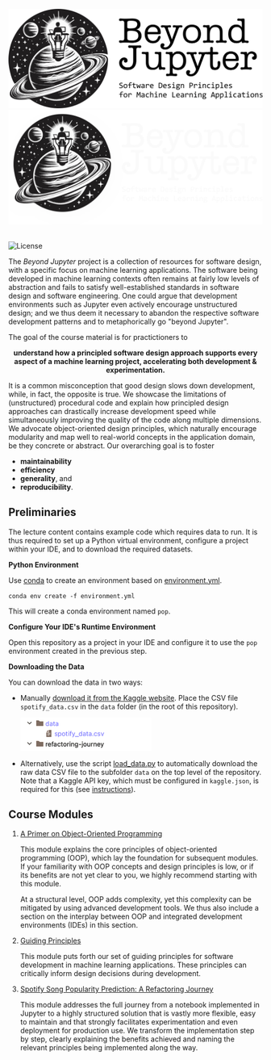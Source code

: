 

<p align="left" style="text-align:left">
  <img src="resources/beyond-jupyter-logo.png#gh-light-mode-only" style="width:600px">
  <img src="resources/beyond-jupyter-logo-dark-mode.png#gh-dark-mode-only" style="width:600px">
  <br><br>
  <div align="left" style="text-align:left">
  <a href="https://creativecommons.org/licenses/by-sa/4.0/" style="text-decoration:none"><img src="https://img.shields.io/badge/License-CC_BY--SA_4.0-lightgrey.svg" alt="License"></a>
  </div>
</p>

The *Beyond Jupyter* project is a collection of resources for software design,
with a specific focus on machine learning applications.
The software being developed in machine learning contexts often remains at fairly low levels of abstraction and fails to satisfy well-established standards in software design and software engineering.
One could argue that development environments such as Jupyter even actively encourage unstructured design; 
and we thus deem it necessary to abandon the respective software development patterns and to metaphorically go "beyond Jupyter".

The goal of the course material is for practictioners to 

<p align="center" style="text-align:center"><b>
understand how a principled software design approach supports every aspect of a machine learning project, accelerating both development & experimentation.
</b></p>

It is a common misconception that good design slows down development, while, in fact, the opposite is true.
We showcase the limitations of (unstructured) procedural code and explain how principled design approaches can drastically increase development speed while simultaneously improving the quality of the code along multiple dimensions.
We advocate object-oriented design principles, which naturally encourage modularity and map well to real-world concepts in the application domain, be they concrete or abstract.
Our overarching goal is to foster
 * **maintainability**
 * **efficiency** 
 * **generality**, and
 * **reproducibility**.


## Preliminaries

The lecture content contains example code which requires data to run.
It is thus required to set up a Python virtual environment, configure a project within your IDE,
and to download the required datasets.

**Python Environment**

Use [conda](https://docs.conda.io/projects/miniconda/en/latest/) to create an environment based on [environment.yml](environment.yml).

    conda env create -f environment.yml

This will create a conda environment named `pop`.

**Configure Your IDE's Runtime Environment**

Open this repository as a project in your IDE and configure it to use the `pop` environment created in the previous step.

**Downloading the Data**

You can download the data in two ways:

 * Manually [download it from the Kaggle website](https://www.kaggle.com/datasets/amitanshjoshi/spotify-1million-tracks).
   Place the CSV file `spotify_data.csv` in the `data` folder (in the root of this repository).

   ![data_folder](resources/data_folder.png)

 * Alternatively, use the script [load_data.py](load_data.py) to automatically download the raw data CSV file to the subfolder
   `data` on the top level of the repository.
   Note that a Kaggle API key, which must be configured in `kaggle.json`, is required for this 
   (see [instructions](https://www.kaggle.com/docs/api)).


## Course Modules

 1. [A Primer on Object-Oriented Programming](oop-essentials/README.md)

    This module explains the core principles of object-oriented programming (OOP), which lay the foundation for subsequent modules.
    If your familiarity with OOP concepts and design principles is low, or if its benefits are not yet clear to you,
    we highly recommend starting with this module.
    
    At a structural level, OOP adds complexity, yet this complexity can be mitigated by using advanced development tools.
    We thus also include a section on the interplay between OOP and integrated development environments (IDEs) in this section.


 2. [Guiding Principles](Guiding-Principles.md)

    This module puts forth our set of guiding principles for software development in machine learning applications.
    These principles can critically inform design decisions during development.

 2. [Spotify Song Popularity Prediction: A Refactoring Journey](refactoring-journey/README.md) 
 
    This module addresses the full journey from a notebook implemented in Jupyter to a highly structured solution that is vastly more flexible, easy to maintain and that strongly facilitates experimentation and even deployment for production use.
    We transform the implementation step by step, clearly explaining the benefits achieved and naming the relevant principles being implemented along the way.
